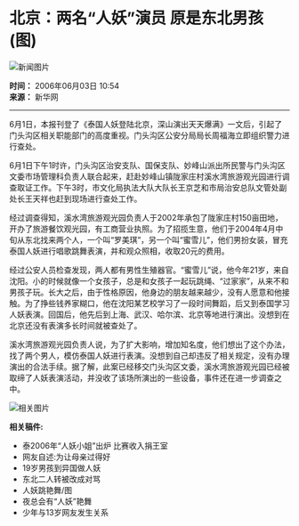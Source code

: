 # 北京：两名“人妖”演员 原是东北男孩(图)

![新闻图片](https://photo.sohu.com/media/xhw.jpg)

**时间：** 2006年06月03日 10:54  
**来源：** 新华网

---

6月1日，本报刊登了《泰国人妖登陆北京，深山演出天天爆满》一文后，引起了门头沟区相关职能部门的高度重视。门头沟区公安分局局长周福海立即组织警力进行查处。

6月1日下午1时许，门头沟区治安支队、国保支队、妙峰山派出所民警与门头沟区文委市场管理科负责人联合起来，赶赴妙峰山镇陇家庄村溪水湾旅游观光园进行调查取证工作。下午3时，市文化局执法大队大队长王京芝和市局治安总队文管处副处长王天祥也赶到现场进行查处工作。

经过调查得知，溪水湾旅游观光园负责人于2002年承包了陇家庄村150亩田地，开办了旅游餐饮观光园，有工商营业执照。为了招揽生意，他们于2004年4月中旬从东北找来两个人，一个叫“罗美琪”，另一个叫“蜜雪儿”，他们男扮女装，冒充泰国人妖进行唱歌跳舞表演，并和观众照相，收取20元的费用。

经过公安人员检查发现，两人都有男性生殖器官。“蜜雪儿”说，他今年21岁，来自沈阳。小的时候就像一个女孩子，总是和女孩子一起玩跳绳、“过家家”，从来不和男孩子玩。长大之后，由于性格原因，他身边的朋友越来越少，没有人愿意和他接触。为了挣些钱养家糊口，他在沈阳某艺校学习了一段时间舞蹈，后又到泰国学习人妖表演。回国后，他先后到上海、武汉、哈尔滨、北京等地进行演出。没想到在北京还没有表演多长时间就被查处了。

溪水湾旅游观光园负责人说，为了扩大影响，增加知名度，他们想出了这个办法，找了两个男人，模仿泰国人妖进行表演。没想到自己却违反了相关规定，没有办理演出的合法手续。据了解，此案已经移交门头沟区文委，溪水湾旅游观光园已经被取缔了人妖表演活动，并没收了该场所演出的一些设备，事件还在进一步调查之中。

![相关图片](https://photocdn.sohu.com/20060603/Img243546811.jpg)

**相关稿件:**  
- 泰2006年“人妖小姐”出炉 比赛收入捐王室  
- 网友自述:为让母亲过得好  
- 19岁男孩到异国做人妖  
- 东北二人转被改成对骂  
- 人妖跳艳舞/图  
- 夜总会有“人妖”艳舞  
- 少年与13岁网友发生关系  